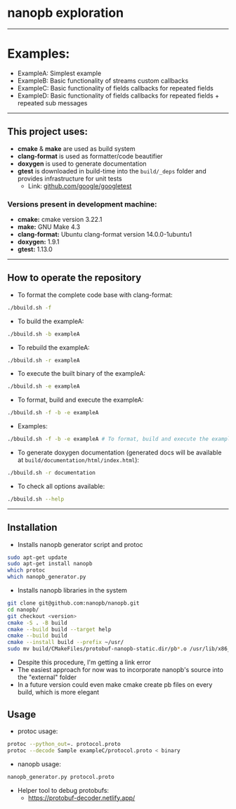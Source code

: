 # nanopb exploration
___

# Examples:
- ExampleA: Simplest example
- ExampleB: Basic functionality of streams custom callbacks
- ExampleC: Basic functionality of fields callbacks for repeated fields
- ExampleD: Basic functionality of fields callbacks for repeated fields + repeated sub messages

___

## This project uses:
- **cmake** & **make** are used as build system
- **clang-format** is used as formatter/code beautifier
- **doxygen** is used to generate documentation
- **gtest** is downloaded in build-time into the `build/_deps` folder and provides infrastructure for unit tests
    - Link: [github.com/google/googletest](https://github.com/google/googletest)

### Versions present in development machine:
- **cmake:** cmake version 3.22.1
- **make:** GNU Make 4.3
- **clang-format:** Ubuntu clang-format version 14.0.0-1ubuntu1
- **doxygen:** 1.9.1
- **gtest:** 1.13.0

___

## How to operate the repository
- To format the complete code base with clang-format:
```bash
./bbuild.sh -f
```

- To build the exampleA:
```bash
./bbuild.sh -b exampleA
```

- To rebuild the exampleA:
```bash
./bbuild.sh -r exampleA
```

- To execute the built binary of the exampleA:
```bash
./bbuild.sh -e exampleA
```

- To format, build and execute the exampleA:
```bash
./bbuild.sh -f -b -e exampleA
```

- Examples: 
```bash
./bbuild.sh -f -b -e exampleA # To format, build and execute the exampleA
```

- To generate doxygen documentation (generated docs will be available at `build/documentation/html/index.html`):
```bash
./bbuild.sh -r documentation
```

- To check all options available:
```bash
./bbuild.sh --help
```

___

## Installation
- Installs nanopb generator script and protoc
```bash
sudo apt-get update
sudo apt-get install nanopb
which protoc
which nanopb_generator.py 
```
- Installs nanopb libraries in the system
```bash
git clone git@github.com:nanopb/nanopb.git
cd nanopb/
git checkout <version>
cmake -S . -B build
cmake --build build --target help
cmake --build build
cmake --install build --prefix ~/usr/
sudo mv build/CMakeFiles/protobuf-nanopb-static.dir/pb*.o /usr/lib/x86_64-linux-gnu/
```
- Despite this procedure, I'm getting a link error
- The easiest approach for now was to incorporate nanopb's source into the "external" folder
- In a future version could even make cmake create pb files on every build, which is more elegant

## Usage
- protoc usage:
```bash
protoc --python_out=. protocol.proto
protoc --decode Sample exampleC/protocol.proto < binary
```
- nanopb usage:
```bash
nanopb_generator.py protocol.proto
```
- Helper tool to debug protobufs:
    - https://protobuf-decoder.netlify.app/